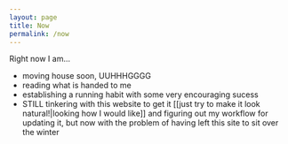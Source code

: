 ```yaml
---
layout: page
title: Now
permalink: /now
---
```


Right now I am... 
- moving house soon, UUHHHGGGG
- reading what is handed to me
- establishing a running habit with some very encouraging sucess 
- STILL tinkering with this website to get it [[just try to make it look natural!|looking how I would like]] and figuring out my workflow for updating it, but now with the problem of having left this site to sit over the winter 